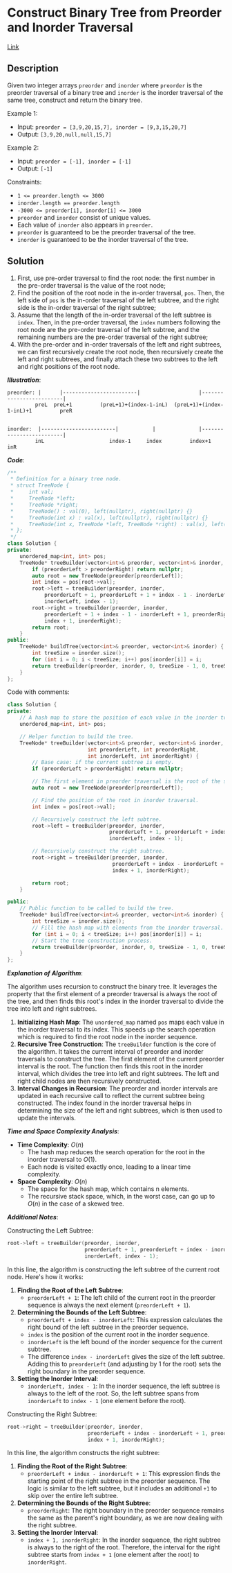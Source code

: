 # Construct Binary Tree from Preorder and Inorder Traversal

[Link](https://leetcode.com/problems/construct-binary-tree-from-preorder-and-inorder-traversal/description/)

## Description

Given two integer arrays `preorder` and `inorder` where `preorder` is the preorder traversal of a binary tree and `inorder` is the inorder traversal of the same tree, construct and return the binary tree.

Example 1:

- Input: `preorder = [3,9,20,15,7], inorder = [9,3,15,20,7]`
- Output: `[3,9,20,null,null,15,7]`

Example 2:

- Input: `preorder = [-1], inorder = [-1]`
- Output: `[-1]`

Constraints:

- `1 <= preorder.length <= 3000`
- `inorder.length == preorder.length`
- `-3000 <= preorder[i], inorder[i] <= 3000`
- `preorder` and `inorder` consist of unique values.
- Each value of `inorder` also appears in `preorder`.
- `preorder` is guaranteed to be the preorder traversal of the tree.
- `inorder` is guaranteed to be the inorder traversal of the tree.

## Solution

1. First, use pre-order traversal to find the root node: the first number in the pre-order traversal is the value of the root node;
2. Find the position of the root node in the in-order traversal, `pos`. Then, the left side of `pos` is the in-order traversal of the left subtree, and the right side is the in-order traversal of the right subtree;
3. Assume that the length of the in-order traversal of the left subtree is `index`. Then, in the pre-order traversal, the `index` numbers following the root node are the pre-order traversal of the left subtree, and the remaining numbers are the pre-order traversal of the right subtree;
4. With the pre-order and in-order traversals of the left and right subtrees, we can first recursively create the root node, then recursively create the left and right subtrees, and finally attach these two subtrees to the left and right positions of the root node.

***Illustration***:

```
preorder: |      |------------------------|                   |-------------------------|
         preL  preL+1         (preL+1)+(index-1-inL)  (preL+1)+(index-1-inL)+1         preR


inorder:  |------------------------|           |              |-------------------------|
         inL                     index-1     index         index+1                     inR
```

***Code***:

```C++
/**
 * Definition for a binary tree node.
 * struct TreeNode {
 *     int val;
 *     TreeNode *left;
 *     TreeNode *right;
 *     TreeNode() : val(0), left(nullptr), right(nullptr) {}
 *     TreeNode(int x) : val(x), left(nullptr), right(nullptr) {}
 *     TreeNode(int x, TreeNode *left, TreeNode *right) : val(x), left(left), right(right) {}
 * };
 */
class Solution {
private:
    unordered_map<int, int> pos;
    TreeNode* treeBuilder(vector<int>& preorder, vector<int>& inorder, int preorderLeft, int preorderRight, int inorderLeft, int inorderRight) {
        if (preorderLeft > preorderRight) return nullptr;
        auto root = new TreeNode(preorder[preorderLeft]);
        int index = pos[root->val];
        root->left = treeBuilder(preorder, inorder, 
            preorderLeft + 1, preorderLeft + 1 + index - 1 - inorderLeft, 
            inorderLeft, index - 1);
        root->right = treeBuilder(preorder, inorder, 
            preorderLeft + 1 + index - 1 - inorderLeft + 1, preorderRight, 
            index + 1, inorderRight);
        return root;
    }
public:
    TreeNode* buildTree(vector<int>& preorder, vector<int>& inorder) {
        int treeSize = inorder.size();
        for (int i = 0; i < treeSize; i++) pos[inorder[i]] = i;
        return treeBuilder(preorder, inorder, 0, treeSize - 1, 0, treeSize - 1);
    }
};
```

Code with comments:

```C++
class Solution {
private:
    // A hash map to store the position of each value in the inorder traversal.
    unordered_map<int, int> pos;

    // Helper function to build the tree.
    TreeNode* treeBuilder(vector<int>& preorder, vector<int>& inorder, 
                          int preorderLeft, int preorderRight, 
                          int inorderLeft, int inorderRight) {
        // Base case: if the current subtree is empty.
        if (preorderLeft > preorderRight) return nullptr;

        // The first element in preorder traversal is the root of the subtree.
        auto root = new TreeNode(preorder[preorderLeft]);

        // Find the position of the root in inorder traversal.
        int index = pos[root->val];

        // Recursively construct the left subtree.
        root->left = treeBuilder(preorder, inorder, 
                                 preorderLeft + 1, preorderLeft + index - inorderLeft, 
                                 inorderLeft, index - 1);

        // Recursively construct the right subtree.
        root->right = treeBuilder(preorder, inorder, 
                                  preorderLeft + index - inorderLeft + 1, preorderRight, 
                                  index + 1, inorderRight);

        return root;
    }

public:
    // Public function to be called to build the tree.
    TreeNode* buildTree(vector<int>& preorder, vector<int>& inorder) {
        int treeSize = inorder.size();
        // Fill the hash map with elements from the inorder traversal.
        for (int i = 0; i < treeSize; i++) pos[inorder[i]] = i;
        // Start the tree construction process.
        return treeBuilder(preorder, inorder, 0, treeSize - 1, 0, treeSize - 1);
    }
};
```

***Explanation of Algorithm***:

The algorithm uses recursion to construct the binary tree. It leverages the property that the first element of a preorder traversal is always the root of the tree, and then finds this root's index in the inorder traversal to divide the tree into left and right subtrees.

1. **Initializing Hash Map**: The `unordered_map` named `pos` maps each value in the inorder traversal to its index. This speeds up the search operation which is required to find the root node in the inorder sequence.
2. **Recursive Tree Construction**: The `treeBuilder` function is the core of the algorithm. It takes the current interval of preorder and inorder traversals to construct the tree. The first element of the current preorder interval is the root. The function then finds this root in the inorder interval, which divides the tree into left and right subtrees. The left and right child nodes are then recursively constructed.
3. **Interval Changes in Recursion**: The preorder and inorder intervals are updated in each recursive call to reflect the current subtree being constructed. The index found in the inorder traversal helps in determining the size of the left and right subtrees, which is then used to update the intervals.

***Time and Space Complexity Analysis***:

- **Time Complexity**: $O(n)$
    - The hash map reduces the search operation for the root in the inorder traversal to $O(1)$.
    - Each node is visited exactly once, leading to a linear time complexity.
- **Space Complexity**: $O(n)$
    - The space for the hash map, which contains n elements.
    - The recursive stack space, which, in the worst case, can go up to $O(n)$ in the case of a skewed tree.

***Additional Notes***:

Constructing the Left Subtree:

```C++
root->left = treeBuilder(preorder, inorder, 
                         preorderLeft + 1, preorderLeft + index - inorderLeft, 
                         inorderLeft, index - 1);
```

In this line, the algorithm is constructing the left subtree of the current root node. Here's how it works:

1. **Finding the Root of the Left Subtree**:
    - `preorderLeft + 1`: The left child of the current root in the preorder sequence is always the next element (`preorderLeft + 1`).
2. **Determining the Bounds of the Left Subtree**:
    - `preorderLeft + index - inorderLeft`: This expression calculates the right bound of the left subtree in the preorder sequence. 
    - `index` is the position of the current root in the inorder sequence. 
    - `inorderLeft` is the left bound of the inorder sequence for the current subtree.
    - The difference `index - inorderLeft` gives the size of the left subtree. Adding this to `preorderLeft` (and adjusting by 1 for the root) sets the right boundary in the preorder sequence.
3. **Setting the Inorder Interval**:
    - `inorderLeft, index - 1`: In the inorder sequence, the left subtree is always to the left of the root. So, the left subtree spans from `inorderLeft` to `index - 1` (one element before the root).

Constructing the Right Subtree:

```C++
root->right = treeBuilder(preorder, inorder, 
                          preorderLeft + index - inorderLeft + 1, preorderRight, 
                          index + 1, inorderRight);
```

In this line, the algorithm constructs the right subtree:

1. **Finding the Root of the Right Subtree**:
    - `preorderLeft + index - inorderLeft + 1`: This expression finds the starting point of the right subtree in the preorder sequence. The logic is similar to the left subtree, but it includes an additional `+1` to skip over the entire left subtree.
2. **Determining the Bounds of the Right Subtree**:
    - `preorderRight`: The right boundary in the preorder sequence remains the same as the parent's right boundary, as we are now dealing with the right subtree.
3. **Setting the Inorder Interval**:
    - `index + 1, inorderRight`: In the inorder sequence, the right subtree is always to the right of the root. Therefore, the interval for the right subtree starts from `index + 1` (one element after the root) to `inorderRight`.

